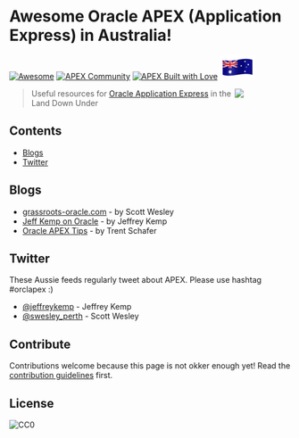 # Awesome Oracle APEX (Application Express) in Australia!

[![Awesome](https://cdn.rawgit.com/sindresorhus/awesome/d7305f38d29fed78fa85652e3a63e154dd8e8829/media/badge.svg)](https://github.com/sindresorhus/awesome) [![APEX Community](https://cdn.rawgit.com/Dani3lSun/apex-github-badges/78c5adbe/badges/apex-community-badge.svg)](https://github.com/Dani3lSun/apex-github-badges)
[![APEX Built with Love](https://cdn.rawgit.com/Dani3lSun/apex-github-badges/7919f913/badges/apex-love-badge.svg)](https://github.com/Dani3lSun/apex-github-badges) ![Australia](https://github.com/jk64/awesome-orclapex-au/blob/master/australia-flag-waving-icon-64.png?raw=true)

[<img src="https://rawgit.com/Dani3lSun/awesome-orclapex/master/apex-logo.svg" align="right" width="100">](https://apex.oracle.com)

> Useful resources for [Oracle Application Express](https://apex.oracle.com) in the Land Down Under

## Contents

- [Blogs](#blogs)
- [Twitter](#twitter)

## Blogs

- [grassroots-oracle.com](http://www.grassroots-oracle.com) - by Scott Wesley
- [Jeff Kemp on Oracle](https://jeffkemponoracle.com) - by Jeffrey Kemp
- [Oracle APEX Tips](https://apextips.blogspot.com) - by Trent Schafer

## Twitter

These Aussie feeds regularly tweet about APEX. Please use hashtag #orclapex :)

- [@jeffreykemp](https://twitter.com/jeffreykemp) - Jeffrey Kemp
- [@swesley_perth](https://twitter.com/swesley_perth) - Scott Wesley

## Contribute

Contributions welcome because this page is not okker enough yet! Read the [contribution guidelines](CONTRIBUTING.md) first.

## License

![CC0](http://mirrors.creativecommons.org/presskit/buttons/88x31/svg/cc-zero.svg)
